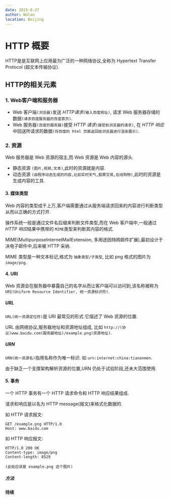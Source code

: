 ```yaml
---
date: 2015-8-27
author: Nolan
location: Beijing
---
```

# HTTP 概要

HTTP是是互联网上应用最为广泛的一种网络协议,全称为 Hypertext Transfer Protocol (超文本传输协议).

## HTTP的相关元素

### 1. Web客户端和服务器

* Web 客户端`(浏览器)`发送 *HTTP请求*`(输入百度网址)`, 请求 Web 服务器存储的数据`(请求百度服务器的百度首页)`.
* Web 服务器`(百度的服务器)`接受 *HTTP 请求*`(接受到浏览器的请求)`, 在 *HTTP 响应*中回送所请求的数据`(将百度的 html 页面返回给浏览器进行渲染展示)`.

### 2. 资源

Web 服务器是 Web 资源的宿主,而 Web 资源是 Web 内容的源头.

* 静态资源 `(图片,视频,文本)`,此时的资源就是内容.
* 动态资源 `(由程序动态生成的内容,比如实时天气,股票交易,在线购物)`,此时的资源是生成内容的工具.
<!--more-->

#### 3. 媒体类型

Web 内容的类型成千上万,客户端需要通过从服务端请求回来的内容进行判断类型从而以正确的方式打开.

操作系统一般是通过文件名后缀来判断文件类型,而在 Web 客户端中,一般通过*HTTP 响应*结果中携带的 `MIME`类型来判断其内容的格式.

MIME(MultipurposeInternetMailExtension, 多用途因特网邮件扩展),最初设计于决电子邮件中,后来被 HTTP 采纳.

MIME 类型是一种文本标记,格式为 `抽象类型/子类型`, 比如 png 格式的图片为 `image/png`.

#### 4. URI

Web 资源会在服务器中暴露自己的名字从而让客户端可以访问到,该名称被称为 `URI(Uniform Resource Identifier, 统一资源标识符)`.


##### URL

`URL(统一资源定位符)`是 URI 最常见的形式.它描述了 Web 资源的位置.

URL 由网络协议,服务器地址和资源地址组成, 比如 `http://(协议)www.baidu.com(服务器地址)/example.png(资源地址)`.

##### URN

`URN(统一资源名)`指用名称作为唯一标识. 如 `urn:internet:china:tiananmen`.

由于缺乏一个支撑架构解析资源的位置,URN 仍处于试验阶段,还未大范围使用.


#### 5. 事务

一个 HTTP 事务有一个 HTTP 请求命令和 HTTP 响应结果组成.

请求和响应是以名为 HTTP message(报文)来格式化数据的.

如 HTTP 请求报文:

```
GET /example.png HTTP/1.0
Host: www.baidu.com

```
如 HTTP 响应报文:

```
HTTP/1.0 200 OK
Content-type: image/png
Content-length: 8529

(此处应该是 example.png 这个图片)

```

##### 方法

**待续**
